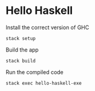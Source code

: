 # Hello Haskell

Install the correct version of GHC

    stack setup

Build the app

    stack build

Run the compiled code

    stack exec hello-haskell-exe
